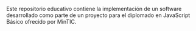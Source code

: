 Este repositorio educativo contiene la implementación de un software desarrollado como parte de un proyecto para el diplomado en JavaScript Básico ofrecido por MinTIC.
